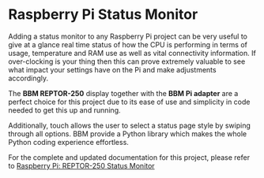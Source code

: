 # Raspberry Pi Status Monitor

Adding a status monitor to any Raspberry Pi project can be very useful to give at a glance real time status of how the CPU is performing in terms of usage, temperature and RAM use as well as vital connectivity information.
If over-clocking is your thing then this can prove extremely valuable to see what impact your settings have on the Pi and make adjustments accordingly. 

The **BBM REPTOR-250** display together with the **BBM Pi adapter** are a perfect choice for this project due to its ease of use and simplicity in code needed to get this up and running. 

Additionally, touch allows the user to select a status page style by swiping through all options. BBM provide a Python library which makes the whole Python coding experience effortless.

For the complete and updated documentation for this project, please refer to [Raspberry Pi: REPTOR-250 Status Monitor](https://resources.breadboardmates.com/projects/Raspberr%20Pi/reptor-250-status-monitor/)